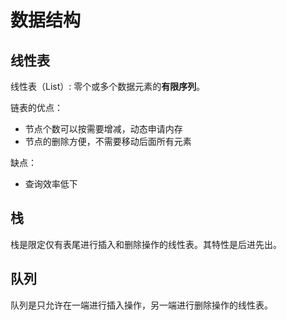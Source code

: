 # 数据结构
## 线性表
线性表（List）: 零个或多个数据元素的**有限序列**。

链表的优点：
- 节点个数可以按需要增减，动态申请内存
- 节点的删除方便，不需要移动后面所有元素

缺点：
- 查询效率低下

## 栈
栈是限定仅有表尾进行插入和删除操作的线性表。其特性是后进先出。

## 队列
队列是只允许在一端进行插入操作，另一端进行删除操作的线性表。